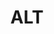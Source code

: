 ---
title: "ALT"
summary: "ALT was a one-off band, featuring Andy White, Liam Ó Maonlaí and Tim Finn, and active from 1994 to 1995. They recorded one studio album and one live album."
image: "alt.jpg"
---